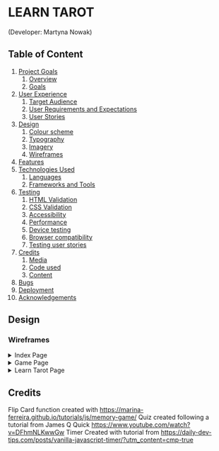# LEARN TAROT

(Developer: Martyna Nowak)

## Table of Content

1. [Project Goals](#project-goals)
    1. [Overview](#overview)
    2. [Goals](#goals)
2. [User Experience](#user-experience)
    1. [Target Audience](#target-audience)
    1. [User Requirements and Expectations](#user-requirements-and-expectations)
    2. [User Stories](#user-stories)
3. [Design](#design)
    1. [Colour scheme](#colour-scheme)
    2. [Typography](#typography)
    3. [Imagery](#imagery)
    4. [Wireframes](#wireframes)
4. [Features](#features)
5. [Technologies Used](#technologies-used)
    1. [Languages](#languages)
    2. [Frameworks and Tools](#frameworks-and-tools)
6. [Testing](#testing)
    1. [HTML Validation](#html-validation)
    2. [CSS Validation](#css-validation)
    3. [Accessibility](#accessibility-testing)
    4. [Performance](#performance)
    5. [Device testing](#performance-tests-on-various-devices)
    6. [Browser compatibility](#browser-compatibility)
    7. [Testing user stories](#testing-user-stories)
7. [Credits](#credits)
    1. [Media](#media)
    2. [Code used](#code-used)
    3. [Content](#content)
8. [Bugs](#bugs)
9. [Deployment](#deployment)
11. [Acknowledgements](#acknowledgements)

## Design

### Wireframes

<details><summary>Index Page</summary>
<img src="documentation/readme/wireframes/wireframe3.png">
</details>

<details><summary>Game Page</summary>
<img src="documentation/readme/wireframes/wireframe1.png">
</details>

<details><summary>Learn Tarot Page</summary>
<img src="documentation/readme/wireframes/wireframe2.png">
</details>


## Credits

Flip Card function created with https://marina-ferreira.github.io/tutorials/js/memory-game/
Quiz created following a tutorial from James Q Quick https://www.youtube.com/watch?v=DFhmNLKwwGw
Timer Created with tutorial from https://daily-dev-tips.com/posts/vanilla-javascript-timer/?utm_content=cmp-true